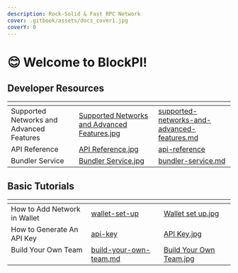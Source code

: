 ```yaml
---
description: Rock-Solid & Fast RPC Network
cover: .gitbook/assets/docs_cover1.jpg
coverY: 0
---
```


# 😊 Welcome to BlockPI!

## Developer Resources

<table data-view="cards"><thead><tr><th valign="top"></th><th data-hidden data-card-cover data-type="files"></th><th data-hidden data-card-target data-type="content-ref"></th></tr></thead><tbody><tr><td valign="top">Supported Networks and Advanced Features</td><td><a href=".gitbook/assets/Supported Networks and Advanced Features.jpg">Supported Networks and Advanced Features.jpg</a></td><td><a href="build/supported-networks-and-advanced-features.md">supported-networks-and-advanced-features.md</a></td></tr><tr><td valign="top">API Reference</td><td><a href=".gitbook/assets/API Reference.jpg">API Reference.jpg</a></td><td><a href="build/api-reference/">api-reference</a></td></tr><tr><td valign="top">Bundler Service</td><td><a href=".gitbook/assets/Bundler Service.jpg">Bundler Service.jpg</a></td><td><a href="build/account-abstraction-erc-4337/bundler-service.md">bundler-service.md</a></td></tr></tbody></table>

## Basic Tutorials

<table data-view="cards"><thead><tr><th valign="top"></th><th data-hidden data-card-target data-type="content-ref"></th><th data-hidden data-card-cover data-type="files"></th></tr></thead><tbody><tr><td valign="top">How to Add Network in Wallet</td><td><a href="basic-tutorials/wallet-set-up/">wallet-set-up</a></td><td><a href=".gitbook/assets/Wallet set up.jpg">Wallet set up.jpg</a></td></tr><tr><td valign="top">How to Generate An API Key</td><td><a href="basic-tutorials/api-key/">api-key</a></td><td><a href=".gitbook/assets/API Key.jpg">API Key.jpg</a></td></tr><tr><td valign="top">Build Your Own Team</td><td><a href="basic-tutorials/team-management/build-your-own-team.md">build-your-own-team.md</a></td><td><a href=".gitbook/assets/Build Your Own Team.jpg">Build Your Own Team.jpg</a></td></tr></tbody></table>
